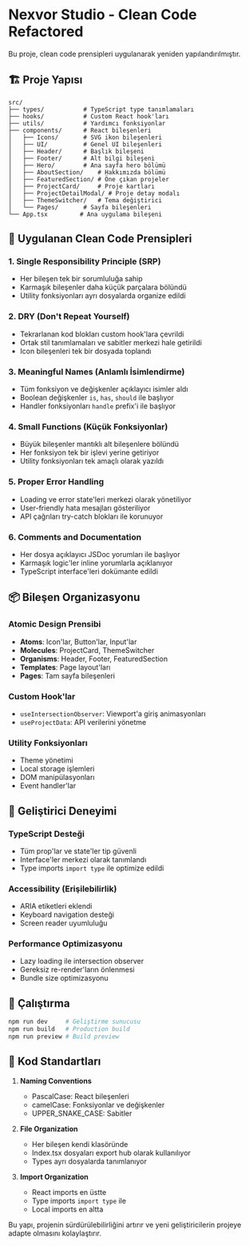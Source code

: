# Nexvor Studio - Clean Code Refactored

Bu proje, clean code prensipleri uygulanarak yeniden yapılandırılmıştır.

## 🏗️ Proje Yapısı

```
src/
├── types/           # TypeScript type tanımlamaları
├── hooks/           # Custom React hook'ları
├── utils/           # Yardımcı fonksiyonlar
├── components/      # React bileşenleri
│   ├── Icons/       # SVG ikon bileşenleri
│   ├── UI/          # Genel UI bileşenleri
│   ├── Header/      # Başlık bileşeni
│   ├── Footer/      # Alt bilgi bileşeni
│   ├── Hero/        # Ana sayfa hero bölümü
│   ├── AboutSection/    # Hakkımızda bölümü
│   ├── FeaturedSection/ # Öne çıkan projeler
│   ├── ProjectCard/     # Proje kartları
│   ├── ProjectDetailModal/ # Proje detay modalı
│   ├── ThemeSwitcher/   # Tema değiştirici
│   └── Pages/       # Sayfa bileşenleri
└── App.tsx         # Ana uygulama bileşeni
```

## 🧹 Uygulanan Clean Code Prensipleri

### 1. **Single Responsibility Principle (SRP)**
- Her bileşen tek bir sorumluluğa sahip
- Karmaşık bileşenler daha küçük parçalara bölündü
- Utility fonksiyonları ayrı dosyalarda organize edildi

### 2. **DRY (Don't Repeat Yourself)**
- Tekrarlanan kod blokları custom hook'lara çevrildi
- Ortak stil tanımlamaları ve sabitler merkezi hale getirildi
- Icon bileşenleri tek bir dosyada toplandı

### 3. **Meaningful Names (Anlamlı İsimlendirme)**
- Tüm fonksiyon ve değişkenler açıklayıcı isimler aldı
- Boolean değişkenler `is`, `has`, `should` ile başlıyor
- Handler fonksiyonları `handle` prefix'i ile başlıyor

### 4. **Small Functions (Küçük Fonksiyonlar)**
- Büyük bileşenler mantıklı alt bileşenlere bölündü
- Her fonksiyon tek bir işlevi yerine getiriyor
- Utility fonksiyonları tek amaçlı olarak yazıldı

### 5. **Proper Error Handling**
- Loading ve error state'leri merkezi olarak yönetiliyor
- User-friendly hata mesajları gösteriliyor
- API çağrıları try-catch blokları ile korunuyor

### 6. **Comments and Documentation**
- Her dosya açıklayıcı JSDoc yorumları ile başlıyor
- Karmaşık logic'ler inline yorumlarla açıklanıyor
- TypeScript interface'leri dokümante edildi

## 📦 Bileşen Organizasyonu

### **Atomic Design Prensibi**
- **Atoms**: Icon'lar, Button'lar, Input'lar
- **Molecules**: ProjectCard, ThemeSwitcher
- **Organisms**: Header, Footer, FeaturedSection
- **Templates**: Page layout'ları
- **Pages**: Tam sayfa bileşenleri

### **Custom Hook'lar**
- `useIntersectionObserver`: Viewport'a giriş animasyonları
- `useProjectData`: API verilerini yönetme

### **Utility Fonksiyonları**
- Theme yönetimi
- Local storage işlemleri
- DOM manipülasyonları
- Event handler'lar

## 🔧 Geliştirici Deneyimi

### **TypeScript Desteği**
- Tüm prop'lar ve state'ler tip güvenli
- Interface'ler merkezi olarak tanımlandı
- Type imports `import type` ile optimize edildi

### **Accessibility (Erişilebilirlik)**
- ARIA etiketleri eklendi
- Keyboard navigation desteği
- Screen reader uyumluluğu

### **Performance Optimizasyonu**
- Lazy loading ile intersection observer
- Gereksiz re-render'ların önlenmesi
- Bundle size optimizasyonu

## 🚀 Çalıştırma

```bash
npm run dev     # Geliştirme sunucusu
npm run build   # Production build
npm run preview # Build preview
```

## 📝 Kod Standartları

1. **Naming Conventions**
   - PascalCase: React bileşenleri
   - camelCase: Fonksiyonlar ve değişkenler
   - UPPER_SNAKE_CASE: Sabitler

2. **File Organization**
   - Her bileşen kendi klasöründe
   - Index.tsx dosyaları export hub olarak kullanılıyor
   - Types ayrı dosyalarda tanımlanıyor

3. **Import Organization**
   - React imports en üstte
   - Type imports `import type` ile
   - Local imports en altta

Bu yapı, projenin sürdürülebilirliğini artırır ve yeni geliştiricilerin projeye adapte olmasını kolaylaştırır.
